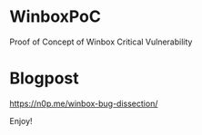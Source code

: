 # WinboxPoC
Proof of Concept of Winbox Critical Vulnerability

# Blogpost
https://n0p.me/winbox-bug-dissection/

Enjoy!
